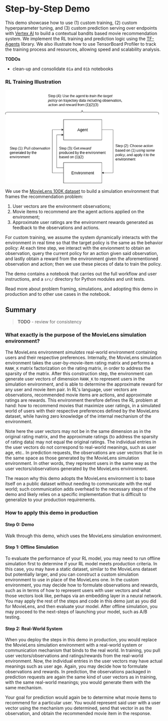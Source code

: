 # Step-by-Step Demo

This demo showcase how to use (1) custom training, (2) custom hyperparameter
tuning, and (3) custom prediction serving over endpoints with
[Vertex AI](https://cloud.google.com/vertex-ai) to build a contextual bandits
based movie recommendation system. We implement the RL training and prediction
logic using the [TF-Agents](https://www.tensorflow.org/agents) library. We also
illustrate how to use TensorBoard Profiler to track the training process and
resources, allowing speed and scalability analysis.


**TODOs**
* clean-up and consolidate `01a` and `01b` notebooks


### RL Training Illustration

![alt text](https://github.com/tottenjordan/tf_vertex_agents/blob/main/imgs/rl_training.png)

We use the
[MovieLens 100K dataset](https://www.kaggle.com/prajitdatta/movielens-100k-dataset)
to build a simulation environment that frames the recommendation problem:

1.  User vectors are the environment observations;
2.  Movie items to recommend are the agent actions applied on the environment;
3.  Approximate user ratings are the environment rewards generated as feedback
    to the observations and actions.

For custom training, we assume the system dynamically interacts with the
environment in real time so that the target policy is the same as the behavior
policy: At each time step, we interact with the envionment to obtain an
observation, query the current policy for an action given said observation, and
lastly obtain a reward from the environment given the aforementioned observation
and action; then we use these pieces of data to train the policy.

The demo contains a notebook that carries out the full workflow and user
instructions, and a `src/` directory for Python modules and unit tests.

Read more about problem framing, simulations, and adopting this demo in
production and to other use cases in the notebook.

## Summary

> **TODO** - review for consistency

### What exactly is the purpose of the MovieLens simulation environment?

The MovieLens environment *simulates* real-world environment containing users and their respective preferences. Internally, the MovieLens simulation environment takes the user-by-movie-item rating matrix and performs a `RANK_K` matrix factorization on the rating matrix, in order to address the sparsity of the matrix. After this construction step, the environment can generate user vectors of dimension `RANK_K` to represent users in the simulation environment, and is able to determine the approximate reward for any user and movie item pair. In RL's language, user vectors are observations, recommended movie items are actions, and approximate ratings are rewards. This environment therefore defines the RL problem at hand: how to recommend movies that maximize user ratings, in a simulated world of users with their respective preferences defined by the MovieLens dataset, while having zero knowledge of the internal mechanism of the environment.

Note here the user vectors may not be in the same dimension as in the original rating matrix, and the approximate ratings (to address the sparsity of rating data) may not equal the original ratings. The individual entries in the user vectors do not correspond to real-world meanings, such as user age, etc.. In prediction requests, the observations are user vectors that lie in the same space as those generated by the MovieLens simulation environment. In other words, they represent users in the same way as the user vectors/observations generated by the MovieLens environment.

The reason why this demo adopts the MovieLens environment is to base itself on a public dataset without needing to communicate with the real world; such communication adds overhead to the necessary steps of the demo and likely relies on a specific implementation that is difficult to generalize to your production requirements.

### How to apply this demo in production

#### Step 0: Demo

Walk through this demo, which uses the MovieLens simulation environment.

#### Step 1: Offline Simulation

To evaluate the performance of your RL model, you may need to run offline simulation first to determine if your RL model meets production criteria. In this case, you may have a static dataset, similar to the MovieLens dataset but potentially larger, and you can construct a custom simulation environment to use in place of the MovieLens one. In the custom environment, you may decide how to formulate observations and rewards, such as in terms of how to represent users with user vectors and what those vectors look like, perhaps via an embedding layer in a neural network. You may apply the rest of the steps and code in this demo just as you did for MovieLens, and then evaluate your model. After offline simulation, you may proceed to the next-steps of launching your model, such as A/B testing.

#### Step 2: Real-World System

When you deploy the steps in this demo in production, you would replace the MovieLens simulation environment with a real-world system or communication mechanism that binds to the real world. In training, you pull user vectors/observations and ratings/rewards from the real-world environment. Now, the individual entries in the user vectors may have actual meanings such as user age. Again, you may decide how to formulate observations and rewards. In prediction, the observations packaged in prediction requests are again the same kind of user vectors as in training, with the same real-world meanings; you would generate them with the same mechanism.

Your goal for prediction would again be to determine what movie items to recommend for a particular user. You would represent said user with a user vector using the mechanism you determined, send that vector in as the observation, and obtain the recommended movie item in the response.
